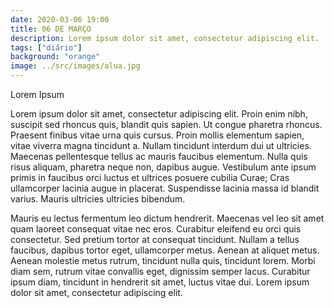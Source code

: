 ```yaml
---
date: 2020-03-06 19:00
title: 06 DE MARÇO
description: Lorem ipsum dolor sit amet, consectetur adipiscing elit.
tags: ["diário"]
background: "orange"
image: ../src/images/alua.jpg
---
```


Lorem Ipsum

Lorem ipsum dolor sit amet, consectetur adipiscing elit. Proin enim nibh, suscipit sed rhoncus quis, blandit quis sapien. Ut congue pharetra rhoncus. Praesent finibus vitae urna quis cursus. Proin mollis elementum sapien, vitae viverra magna tincidunt a. Nullam tincidunt interdum dui ut ultricies. Maecenas pellentesque tellus ac mauris faucibus elementum. Nulla quis risus aliquam, pharetra neque non, dapibus augue. Vestibulum ante ipsum primis in faucibus orci luctus et ultrices posuere cubilia Curae; Cras ullamcorper lacinia augue in placerat. Suspendisse lacinia massa id blandit varius. Mauris ultricies ultricies bibendum.

Mauris eu lectus fermentum leo dictum hendrerit. Maecenas vel leo sit amet quam laoreet consequat vitae nec eros. Curabitur eleifend eu orci quis consectetur. Sed pretium tortor at consequat tincidunt. Nullam a tellus faucibus, dapibus tortor eget, ullamcorper metus. Aenean at aliquet metus. Aenean molestie metus rutrum, tincidunt nulla quis, tincidunt lorem. Morbi diam sem, rutrum vitae convallis eget, dignissim semper lacus. Curabitur ipsum diam, tincidunt in hendrerit sit amet, luctus vitae dui. Lorem ipsum dolor sit amet, consectetur adipiscing elit.

